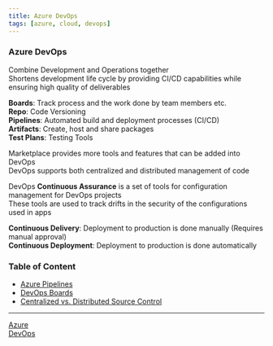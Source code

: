 ```yaml
---
title: Azure DevOps
tags: [azure, cloud, devops]
---
```


### Azure DevOps

Combine Development and Operations together  
Shortens development life cycle by providing CI/CD capabilities while ensuring high quality of deliverables

**Boards**: Track process and the work done by team members etc.  
**Repo**: Code Versioning  
**Pipelines**: Automated build and deployment processes (CI/CD)  
**Artifacts**: Create, host and share packages  
**Test Plans**: Testing Tools

Marketplace provides more tools and features that can be added into DevOps  
DevOps supports both centralized and distributed management of code  

DevOps **Continuous Assurance** is a set of tools for configuration management for DevOps projects  
These tools are used to track drifts in the security of the configurations used in apps

**Continuous Delivery**: Deployment to production is done manually (Requires manual approval)  
**Continuous Deployment**: Deployment to production is done automatically

### Table of Content

- [Azure Pipelines](Azure%20Pipelines.md)
- [DevOps Boards](DevOps%20Boards.md)
- [Centralized vs. Distributed Source Control](Centralized%20vs.%20Distributed%20Source%20Control.md)

---

[Azure](../Azure.md)  
[DevOps](../../../Software%20Engineering/DevOps/DevOps.md)